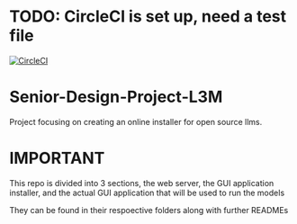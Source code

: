 # TODO: CircleCI is set up, need a test file
[![CircleCI](https://dl.circleci.com/status-badge/img/circleci/BrNHZAoicsYJ158ioFqJF6/Lsxa62YsD5cPrPZvm7jyoU/tree/main.svg?style=svg)](https://dl.circleci.com/status-badge/redirect/circleci/BrNHZAoicsYJ158ioFqJF6/Lsxa62YsD5cPrPZvm7jyoU/tree/main)
# Senior-Design-Project-L3M
Project focusing on creating an online installer for open source llms. 

# IMPORTANT

This repo is divided into 3 sections, the web server, the GUI application installer, and the actual GUI application that will be used to run the models

They can be found in their respoective folders along with further READMEs
